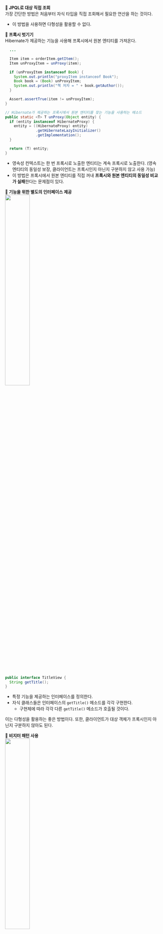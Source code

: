 **📌 JPQL로 대상 직접 조회**<br/>
가장 간단한 방법은 처음부터 자식 타입을 직접 조회해서 필요한 연산을 하는 것이다.
- 이 방법을 사용하면 다형성을 활용할 수 없다.

**📌 프록시 벗기기**<br/>
Hibernate가 제공하는 기능을 사용해 프록시에서 원본 엔티티를 가져온다.

```java
  ...

  Item item = orderItem.getItem();
  Item unProxyItem = unProxy(item);

  if (unProxyItem instanceof Book) {
    System.out.println("proxyItem instanceof Book");
    Book book = (Book) unProxyItem;
    System.out.println("책 저자 = " + book.getAuthor());
  }

  Assert.assertTrue(item != unProxyItem);
}

// Hibernate가 제공하는 프록시에서 원본 엔티티를 찾는 기능을 사용하는 메소드
public static <T> T unProxy(Object entity) {
  if (entity instanceof HibernateProxy) {
    entity = ((HibernateProxy) entity)
              .getHibernateLazyInitializer()
              .getImplementation();
  }

  return (T) entity;
}
```
- 영속성 컨텍스트는 한 번 프록시로 노출한 엔티티는 계속 프록시로 노출한다. (영속 엔티티의 동일성 보장, 클라이언트는 프록시인지 아닌지 구분하지 않고 사용 가능)
- 이 방법은 프록시에서 원본 엔티티를 직접 꺼내 **프록시와 원본 엔티티의 동일성 비교가 실패**한다는 문제점이 있다.

**📌 기능을 위한 별도의 인터페이스 제공**<br/>
<img src="https://leejaedoo.github.io/assets/img/proxy3.jpeg" width="40%">
```java
public interface TitleView {
  String getTitle();
}
```
- 특정 기능을 제공하는 인터페이스를 정의한다.
- 자식 클래스들은 인터페이스의 `getTitle()` 메소드를 각각 구현한다.
  - 구현체에 따라 각각 다른 `getTitle()` 메소드가 호출될 것이다.

이는 다형성을 활용하는 좋은 방법이다. 또한, 클라이언트가 대상 객체가 프록시인지 아닌지 구분하지 않아도 된다.

**📌 비지터 패턴 사용**<br/>
<img src="https://leejaedoo.github.io/assets/img/visitor.jpg" width="40%">

- 비지터 패턴은 `Visitor` 와 이를 받아들이는 대상 클래스로 구분된다.
  - 여기서 `Item` 은 비지터를 받아들이기만 하고, 실제 로직은 비지터가 처리한다.
- `Visitor` 에는 `visit()` 라는 메소드를 정의하고, 모든 대상 클래스를 받아들이도록 작성한다.
- 대상 클래스는 `accept(visitor)` 메소드를 추가해 비지터를 받아들일 수 있도록 한다. 
  - 단순히 파라미터로 넘어온 `Visitor` 의 `visit(this)` 메소드를 호출해 자신을 파라미터로 넘긴다. 
  - 따라서 **실제 로직 처리를 비지터에 위임**한다.

비지터 패턴을 사용하면 
- 프록시에 대한 걱정 없이 안전하게 원본 엔티티에 접근할 수 있고,
- `instanceof` 나 타입 캐스팅 없이 코드를 구현할 수 있다.
- 알고리즘과 객체 구조를 분리해 구조를 수정하지 않고 새로운 동작을 추가할 수 있다.

하지만 단점으로는
- 너무 복잡하고 더블 디스패치를 사용하기에 이해가 어렵다.
- 객체 구조가 변경되면 모든 `Visitor` 를 수정해야 한다.

> **더블 디스패치**는 다중 디스패치의 특수한 형태로, 호출에 관련된 두 객체의 런타임 유형에 따라 다른 구체적인 함수에 함수 호출을 보내는 메커니즘이다.

---

## 💫 성능 최적화
### ➰ N + 1 문제
JPA 개발 시 성능상 가장 주의해야 하는 문제이다.

```java
@Entity
public class Member {

  @Id @GeneratedValue
  private Long id;

  @OneToMany(mappedBy = "member", fetch = FetchType.EAGER)
  private List<Order> orders = new ArrayList<>();
  ...

}
```

```java
@Entity
@Table(name = "ORDERS")
public class Order {

  @Id @GeneratedValue
  private Long id;

  @ManyToOne
  private Member member;
  ...

}
```

- 회원과 주문 정보는 1:N, N:1 양방향 연관관계다. 그리고 회원이 참조하는 주문정보를 즉시 로딩으로 설정했다.

**📌 즉시 로딩과 N + 1**<br/>
특정 회원 하나를 조회하면 즉시 로딩으로 설정한 주문 정보도 함께 조회한다.
- SQL을 두 번 실행하는 것이 아닌 **조인을 사용해 한 번의 SQL**로 함께 조회한다.
- 하지만 JPQL을 사용하게 되면, JPA는 이를 분석해 SQL을 생성한다. 이때는 즉시 로딩과 지연 로딩에 대해 고려하지 않고 오직 JPQL만 사용해 SQL을 생성한다. 
  - SQL의 결과로 먼저 회원 엔티티를 애플리케이션에 로딩한다.
  - 이와 연관된 주문 컬렉션이 즉시 로딩이므로 JPA는 즉시 로딩을 위해 `ORDERS` 에 대한 SQL을 추가로 실행한다.
  - 총 2번의 SQL을 실행하는데, 만약 조회된 회원이 여러 명인 경우 각 회원에 대해 2번씩 실행하게 된다. 이러한 문제를 **N + 1 문제**라 한다.

**📌 지연 로딩과 N + 1**<br/>
지연 로딩으로 설정하게 되면, JPQL에서는 N + 1 문제가 발생하지 않는다.
- 문제는 모든 회원에 대해 연관된 엔티티를 사용할 때 발생한다.
  - 연관된 엔티티를 초기화하는 수만큼 SQL이 실행될 수 있다. 결국 N + 1 문제가 발생하게 되고, 즉시 로딩과 지연 로딩 모두 발생할 수 있다.

**📌 페치 조인 사용**<br/>
N + 1 문제를 해결하는 가장 일반적인 방법이다. 
- SQL 조인을 사용해 연관된 엔티티를 함께 조회해 문제가 발생하지 않는다.

**📌 Hibernate @BatchSize**<br/>
`@BatchSize` annotation을 사용해 연관된 엔티티를 조회할 때 지정한 `size` 만큼 SQL의 IN 절을 사용해서 조회한다.
- 만약 조회한 회원이 10명인데, `size=5` 로 지정하면 2번의 SQL만 추가로 실행한다.
- 즉시 로딩의 경우, 조회 시점에 SQL이 2번 실행되고
- 지연 로딩의 경우, 엔티티 최초 사용 시점에 1번의 SQL을 실행해 5건의 데이터를 로딩하고, 6번째 데이터 사용 시 1번의 SQL을 추가로 실행한다.

**📌 Hibernate @Fetch(FetchMode.SUBSELECT)**<br/>
`@Fetch` annotation에 `FetchMode` 를 `SUBSELECT` 로 사용하여 연관된 데이터를 조회할 때 서브 쿼리를 사용해 N + 1 문제를 해결할 수 있다.

**📌 N + 1 정리**<br/>
즉시 로딩이 아닌 지연 로딩을 사용하는 것을 추천한다. 성능 최적화가 필요한 곳에는 JPQL 페치 조인을 사용한다.

JPA의 글로벌 페치 전략 기본값은 다음과 같다.
- `@OneToOne` , `@ManyToOne` : 즉시 로딩
- `@OneToMany` , `@ManyToMany` : 지연 로딩

### ➰ 읽기 전용 쿼리의 성능 최적화
엔티티가 영속성 컨텍스트에 관리되어 1차 캐시부터 변경 감지까지 여러 장점들이 있지만, 결국 더 많은 메모리를 사용한다는 단점이 있다.
- 전체 구매 내용을 출력하는 단순한 조회 화면이 있다고 가정한다.
  - 조회한 엔티티를 다시 조회할 일도 없고, 수정할 일도 없이 딱 1번만 읽어서 화면에 출력하면 된다.
  - 읽기 전용으로 엔티티를 조회해 메모리 사용량을 최적화할 수 있다.

다음 JPQL 쿼리를 최적화해보자.
```sql
select o from Order o
```

**📌 스칼라 타입으로 조회**<br/>
엔티티가 아닌 스칼라 타입으로 모든 필드를 조회하는 것이다.
- 스칼라 타입은 영속성 컨텍스트가 결과를 관리하지 않는다.

```sql
select o.id, o.name, o.price from Order p
```

**📌 읽기 전용 쿼리 힌트 사용**<br/>
Hibernate 전용 힌트인 `readOnly` 를 사용해 엔티티를 읽기 전용으로 조회한다.
- 영속성 컨텍스트는 스냅샷을 보관하지 않아 메모리 사용량 최적화가 가능하다.
- 단, 스냅샷이 없어지므로 변경 감지는 제공되지 않는다.

```java
TypedQuery<Order> query = em.createQuery("select o from Order o", Order.class);
query.setHint("org.hibernate.readOnly", true);
```

**📌 읽기 전용 트랜잭션 사용**<br/>
트랜잭션에 `readOnly = true` 옵션을 사용해 Hibernate 세션의 플러시 모드를 MANUAL로 설정한다.
- 강제로 플러시를 호출하지 않는 한 플러시가 발생하지 않는다.
- 즉, 트랜잭션 커밋해도 영속성 컨텍스트를 플러시하지 않는다.

**📌 트랜잭션 밖에서 읽기**<br/>
트랜잭션 없이 엔티티를 조회한다는 의미이다. 물론 JPA에서 데이터를 변경하려면 트랜잭션은 필수다. 
- 조회가 목적일 때만 사용해야 한다.
- 트랜잭션이 없으므로 플러시가 일어나지 않아 조회 성능을 향상시킬 수 있다.

> 기본적으로 플러시 모드는 AUTO로 설정되어 있다. 따라서 트랜잭션을 커밋하거나 쿼리를 실행하면 플러시가 작동한다. 
> - 트랜잭션 자체가 없어지면 커밋할 일이 없다.
> - 또한 JPQL 쿼리도 트랜잭션 없이 실행하면 플러시를 호출하지 않는다.

> **읽기 전용 트랜잭션과 읽기 전용 쿼리 힌트를 동시에 사용하는 것이 가장 효과적이다!**

### ➰ 배치 처리
수 백만 건의 더ㅔ이터를 배치 처리해야 하는 상황에는 적절한 단위로 영속성 컨텍스트를 초기화해야 메모리 부족 오류가 발생하지 않을 것이다.

**📌 JPA 등록 배치**<br/>
반복문을 이용해 특정 개수의 엔티티 저장을 처리할 때마다 플러시를 호출하고, 영속성 컨텍스트를 초기화한다.

수정 배치 처리는 2가지 방법을 주로 사용한다.
- **페이징 처리**: 데이터베이스 페이징 기능을 사용한다.
- **커서**: 데이터베이스가 지원하는 커서 기능을 사용한다.

**📌 JPA 페이징 배치 처리**<br/>
한 번에 특정 개수만큼의 데이터를 페이징 쿼리로 조회하면서 특정 필드의 값을 수정한다.
- 페이지 단위마다 영속성 컨텍스트를 플러시하고 초기화한다.

JPA는 JDBC 커서를 지원하지 않는다.
- 따라서 **Hibernate 세션**을 사용해 커서를 사용해야 한다.

> **커서**: 일련의 데이터에 순차적으로 액세스할 때 검색 및 "현재 위치"를 포함하는 데이터 요소

**📌 Hibernate scroll 사용**<br/>
Hibernate는 `scroll` 이라는 이름으로 JDBC 커서를 지원한다.
- 먼저 `em.unwrap()` 메소드로 Hibernate 세션을 구한다.
- 쿼리를 조회하면서 `scroll()` 메소드로 `ScrollableResults` 객체를 반환받는다.
  - 이 객체의 `next()` 메소드를 호출하면 엔티티를 하나씩 조회할 수 있다.

**📌 Hibernate 무상태 세션 사용**<br/>
무상태 세션은 영속성 컨텍스트를 만들지 않고 심지어 2차 캐시도 사용하지 않는다.
- 엔티티를 수정하려면 무상태 세션이 제공하는 **`update()` 메소드를 직접 호출**해야 한다.

### ➰ SQL 쿼리 힌트 사용
JPA는 데이터베이스 SQL 힌트 기능을 제공하지 않는다. SQL 힌트를 사용하려면 Hibernate를 직접 사용해야 한다.
- SQL 힌트는 Hibernate 쿼리가 제공하는 `addQueryHint()` 메소드를 사용한다.

### ➰ 트랜잭션을 지원하는 쓰기 지연과 성능 최적화
**📌 트랜잭션을 지원하는 쓰기 지연과 JDBC 배치**<br/>
네트워크 호출 한 번은 단순한 메소드를 수만 번 호출하는 것보다 더 많은 비용이 든다.
- JDBC가 제공하는 SQL 배치 기능을 사용하면 SQL을 모아서 데이터베이스에 한 번에 보낼 수 있다.
  - 하지만 이는 코드의 많은 수정을 요구한다.
  - 그래서 보통 수백 수천 건 이상의 데이터를 변경하는 특수한 상황에 이를 사용한다.
- `hibernate.jdbc.batch_size` 속성의 값을 변경시켜 SQL 배치 실행 시 모을 데이터의 수를 지정할 수 있다.
  - SQL 배치는 같은 SQL일 때만 유효하다.

> 엔티티를 데이터베이스에 저장해야 식별자를 구할 수 있는 IDENTITY 식별자 생성 전략은 쓰기 지연을 활용한 성능 최적화를 할 수 없다.

**📌 트랜잭션을 지원하는 쓰기 지연과 애플리케이션 확장성**<br/>
트랜잭션을 지원하는 쓰기 지연과 변경 감지 기능 덕에 **데이터베이스 테이블 로우에 락이 걸리는 시간을 최소화**할 수 있다.
- 트랜잭션을 커밋해서 영속성 컨텍스트를 플러시하기 전까지는 데이터베이스에 데이터를 등록, 수정, 삭제하지 않는다.
- 따라서 커밋 직전까지 데이터베이스 로우에 락을 걸지 않는다.

JPA는 커밋을 해야 플러시를 호출하고 데이터베이스에 수정 쿼리를 보낸다.
- 쿼리를 보내고 바로 트랜잭션을 커밋하므로 결과적으로 데이터베이스에 락이 걸리는 시간을 최소화한다.
  - 동시에 더 많은 트랜잭션을 처리할 수 있게 하는 장점이다.

## 📕 출처
- [더블 디스패치](https://en.wikipedia.org/wiki/Double_dispatch)
- [커서](https://ko.wikipedia.org/wiki/%EB%8D%B0%EC%9D%B4%ED%84%B0%EB%B2%A0%EC%9D%B4%EC%8A%A4_%EC%BB%A4%EC%84%9C)